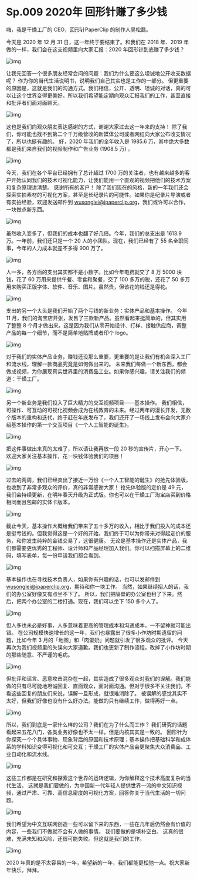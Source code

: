 # Sp.009 2020年 回形针赚了多少钱

嗨，我是干燥工厂的 CEO，回形针PaperClip 的制作人吴松磊。


今天是 2020 年 12 月 31 日，这一年终于要结束了。和我们在 2018 年、2019 年做的一样，我们会在这支视频里向大家汇报：2020 年回形针到底赚了多少钱？




![img](https://cdn.jsdelivr.net/gh/just-prog/static/img/202108221451752.gif)

让我先回答一个很多朋友经常会问的问题：我们为什么要这么坦诚地公开收支数据呢？
作为你的当代生活说明书，说明我们自己其实也是工作的一部分。
但更重要的原因是，这就是我们的沟通方式。我们相信，公开、透明、坦诚的对话，真的可以让这个世界变得更美好。所以我们希望能定期向观众汇报我们的工作，甚至直接和批评者们面对面聊天。

![img](https://cdn.jsdelivr.net/gh/just-prog/static/img/202108221452748.gif)

这也是我们向观众朋友表达感谢的方式，谢谢大家过去这一年来的支持！
除了我们，你可能也找不到第二个千万级营收的新媒体公司或者网红向大家公布收支情况了，所以也挺有趣的。
好，2020 年我们的全年收入是 1985.6 万，其中绝大多数都是我们来自我们的视频制作和广告业务 (1908.5 万)
。

![img](https://cdn.jsdelivr.net/gh/just-prog/static/img/202108221451784.jpeg)

今天，我们在各个平台已经拥有了总计超过 1700 万的关注者，也有越来越多的客户开始认同我们的技术可视化能力，让我们能用一个直观的视频把他们的技术方案和复杂原理讲清楚。
感谢所有的客户！
除了我们现在的风格，新的一年我们还会探索实拍素材的可视化方案，甚至是长纪录片的可能性。如果你是纪录片导演或者有实拍经验，欢迎发送邮件到 wusonglei@ipaperclip.org，我们或许可以合作，一块做点新东西。

![img](https://cdn.jsdelivr.net/gh/just-prog/static/img/202108221451530.png)

虽然收入变多了，但我们的成本也翻了好几倍。今年，我们的总支出是 1613.9 万。一年前，我们还只是一个 20 人的小团队。现在，我们已经有了 55 名全职同事，今年的人力成本就差不多得 900 万了。

![img](https://cdn.jsdelivr.net/gh/just-prog/static/img/202108221451188.gif)

人一多，各方面的支出其实都不是小数字。比如今年电费就交了 8 万 5000 块钱，花了 60 万用来提供午餐、零食和聚餐，交了 100 多万的税，还花了 50 多万用来购买正版字体、软件、音乐、图片。虽然贵，但该花的钱还是得花。

![img](https://cdn.jsdelivr.net/gh/just-prog/static/img/202108221451471.png)

支出的另一个大头是我们开始了两个亏钱的新业务：实体产品和基本操作。
今年 11 月，我们的淘宝店开张，发售了三款新产品。虽然看起来挺简单的，但其实用了整整 8 个月才做出来。这是因为我们从零开始设计、打样、接触供应商，调整产品的每一个细节，而不是简单地贴牌或者印个 logo。

![img](https://cdn.jsdelivr.net/gh/just-prog/static/img/202108221451150.gif)

对于我们的实体产品业务，赚钱还没那么重要，更重要的是让我们有机会深入工厂和流水线，理解一款商品究竟是如何做出来的。
未来我们每做一个新东西，都会做成视频，为你展现真实世界里的消费品工业。如果你感兴趣，请关注我们的频道：干燥工厂。

![img](https://cdn.jsdelivr.net/gh/just-prog/static/img/202108221451181.png)

另一个新业务是我们投入了巨大精力的交互视频项目——基本操作。
我们相信，可操作、可互动的可视化视频会成为在线教育的未来。经过两年的漫长开发，无数个版本的重构和迭代，终于赶在年底发布了，我们还开了一场线上发布会向大家介绍基本操作的第一个交互项目《一个人工智能的诞生》。

![img](https://cdn.jsdelivr.net/gh/just-prog/static/img/202108221452553.gif)

把这件事做出来真的太难了，所以请让我再放一段 20 秒的宣传片，开心一下。
欢迎大家关注基本操作，花一块钱体验我们的项目！

![img](https://cdn.jsdelivr.net/gh/just-prog/static/img/202108221451175.gif)

过去的两周，我们已经卖出了接近一万份《一个人工智能的诞生》的抢先体验版，也收到了非常多观众的评价，真的非常感谢大家！
抢先体验版的定价是 49 元，我们会持续更新，在明年春天升级为正式版。你也可以在干燥工厂淘宝店买到价格相同而且包邮的实体卡版本。

![img](https://cdn.jsdelivr.net/gh/just-prog/static/img/202108221451356.gif)

截止今天，基本操作大概给我们带来了五十多万的收入，相比于我们投入的成本还是挺亏钱的。但我觉得这是一个好的开始，我们终于可以为你带来对得起定价的服务，和你发生纯粹的金钱交易了，这很健康。
无论是基本操作还是实体产品，我们都需要更优秀的工程师、设计师和产品经理加入我们。你可以扫描屏幕上的二维码，填写表单，每一份申请我们都会看到。

![img](https://cdn.jsdelivr.net/gh/just-prog/static/img/202108221452715.png)

基本操作也在寻找技术负责人，如果你有兴趣的话，也可以发邮件到 wusonglei@ipaperclip.org，期待和你一块工作。
当然，如果继续招人的话，我们的办公室好像又有点坐不下了。
所以，我们把隔壁的办公室也租了下来。然后，把两个办公室的二楼打通。现在，我们可以坐下 150 多个人了。

![img](https://cdn.jsdelivr.net/gh/just-prog/static/img/202108221451210.gif)

但人多也未必是好事，人多意味着更高的管理成本和沟通成本，一不留神就可能出错。
在公司规模快速增长的这一年，我们也暴露出了很多小作坊时期遗留的问题，比如今年 3 月的「地图」和「肉蛋奶」问题就引发了很多观众的批评。
今天再次为我们视频里的失误向大家道歉。我们也更新了制作流程，改掉了小作坊时期的那些随意、不严谨的毛病。

![img](https://cdn.jsdelivr.net/gh/just-prog/static/img/202108221451762.gif)

但批评和谣言、恶意攻击混杂在一起，其实造成了很多观众对我们的误解。我们能做的只有尽可能地坦诚回复、直面观众，面对面沟通。但对于很多不关注我们，不看这些回复的朋友们来说，误解一旦形成，就很难消除了。
被误解的感觉其实不太好，但我们好像也没有什么好办法。能做的只有继续工作，做得再好一点。

![img](https://cdn.jsdelivr.net/gh/just-prog/static/img/202108221451882.gif)

所以，我们到底是一家什么样的公司？我们在为了什么而工作？
我们研究的话题看起来五花八门，各类业务好像也不太一样，但是内核其实是一致的。
回形针为你探究一个个具体事物、现象背后的原因和技术原理；基本操作把基础科学和成体系的学科知识变得可视化和可交互；干燥工厂的实体产品会更聚焦大众消费品、工业自动化和流水线。

![img](https://cdn.jsdelivr.net/gh/just-prog/static/img/202108221451240.gif)

这些工作都是在研究和探索这个世界的运转逻辑，为你解释这个技术高度复杂的当代生活。
这就是我们要做的，为中国新一代年轻人提供世界一流的中文知识视频，通过严肃、可靠、高信息密度的可视化方案，回答你关于当代生活的一切问题。

![img](https://cdn.jsdelivr.net/gh/just-prog/static/img/202108221451092.gif)

我们希望为中文互联网创造一些可以留下来的东西，一些在几年后仍然会有价值的内容，一些我们不做就不会有人做的事情。
我们要做的是填补空白。
这真的很难，充满未知和风险，还很可能失败。但这就是我们的工作。

![img](https://cdn.jsdelivr.net/gh/just-prog/static/img/202108221451876.gif)

2020 年真的是不太容易的一年，希望新的一年，我们都能更松弛一点。祝大家新年快乐，拜拜。